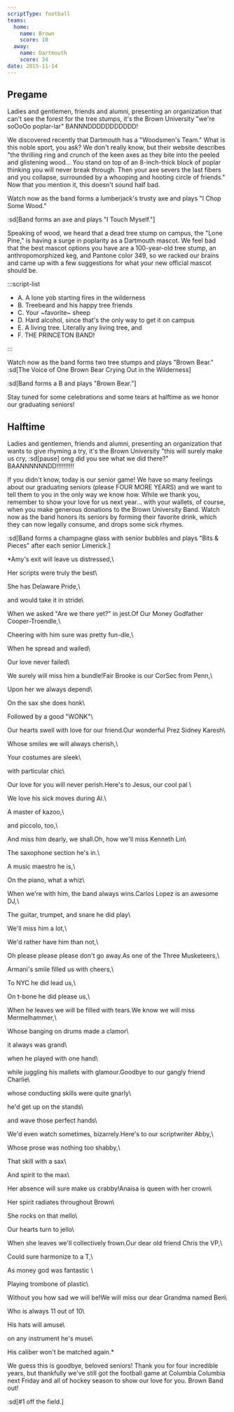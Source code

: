 ```yaml
---
scriptType: football
teams:
  home:
    name: Brown
    score: 18
  away:
    name: Dartmouth
    score: 34
date: 2015-11-14
---
```


## Pregame

Ladies and gentlemen, friends and alumni, presenting an organization that can't see the forest for the tree stumps, it's the Brown University "we're soOoOo poplar-lar" BANNNDDDDDDDDDDD!

We discovered recently that Dartmouth has a "Woodsmen's Team." What is this noble sport, you ask? We don't really know, but their website describes "the thrilling ring and crunch of the keen axes as they bite into the peeled and glistening wood... You stand on top of an 8-inch-thick block of poplar thinking you will never break through. Then your axe severs the last fibers and you collapse, surrounded by a whooping and hooting circle of friends." Now that you mention it, this doesn't sound half bad.

Watch now as the band forms a lumberjack's trusty axe and plays "I Chop Some Wood."

:sd[Band forms an axe and plays "I Touch Myself."]

Speaking of wood, we heard that a dead tree stump on campus, the "Lone Pine," is having a surge in poplarity as a Dartmouth mascot. We feel bad that the best mascot options you have are a 100-year-old tree stump, an anthropomorphized keg, and Pantone color 349, so we racked our brains and came up with a few suggestions for what your new official mascot should be.

:::script-list

- A. A lone yob starting fires in the wilderness
- B. Treebeard and his happy tree friends
- C. Your ~favorite~ sheep
- D. Hard alcohol, since that's the only way to get it on campus
- E. A living tree. Literally any living tree, and
- F. THE PRINCETON BAND!

:::

Watch now as the band forms two tree stumps and plays "Brown Bear." :sd[The Voice of One Brown Bear Crying Out in the Wilderness]

:sd[Band forms a B and plays "Brown Bear."]

Stay tuned for some celebrations and some tears at halftime as we honor our graduating seniors!

## Halftime

Ladies and gentlemen, friends and alumni, presenting an organization that wants to give rhyming a try, it's the Brown University "this will surely make us cry, :sd[pause] omg did you see what we did there?" BAANNNNNNDD!!!!!!!!!!

If you didn't know, today is our senior game! We have so many feelings about our graduating seniors (please FOUR MORE YEARS) and we want to tell them to you in the only way we know how. While we thank you, remember to show your love for us next year... with your wallets, of course, when you make generous donations to the Brown University Band. Watch now as the band honors its seniors by forming their favorite drink, which they can now legally consume, and drops some sick rhymes.

:sd[Band forms a champagne glass with senior bubbles and plays "Bits & Pieces" after each senior Limerick.]

\*Amy's exit will leave us distressed,\

Her scripts were truly the best\

She has Delaware Pride,\

and would take it in stride\

When we asked "Are we there yet?" in jest.Of Our Money Godfather Cooper-Troendle,\

Cheering with him sure was pretty fun-dle,\

When he spread and wailed\

Our love never failed\

We surely will miss him a bundle!Fair Brooke is our CorSec from Penn,\

Upon her we always depend\

On the sax she does honk\

Followed by a good "WONK"\

Our hearts swell with love for our friend.Our wonderful Prez Sidney Karesh\

Whose smiles we will always cherish,\

Your costumes are sleek\

with particular chic\

Our love for you will never perish.Here's to Jesus, our cool pal \

We love his sick moves during Al.\

A master of kazoo,\

and piccolo, too,\

And miss him dearly, we shall.Oh, how we'll miss Kenneth Lin\

The saxophone section he's in.\

A music maestro he is,\

On the piano, what a whiz\

When we're with him, the band always wins.Carlos Lopez is an awesome DJ,\

The guitar, trumpet, and snare he did play\

We'll miss him a lot,\

We'd rather have him than not,\

Oh please please please don't go away.As one of the Three Musketeers,\

Armani's smile filled us with cheers,\

To NYC he did lead us,\

On t-bone he did please us,\

When he leaves we will be filled with tears.We know we will miss Mermelhammer,\

Whose banging on drums made a clamor\

it always was grand\

when he played with one hand\

while juggling his mallets with glamour.Goodbye to our gangly friend Charlie\

whose conducting skills were quite gnarly\

he'd get up on the stands\

and wave those perfect hands\

We'd even watch sometimes, bizarrely.Here's to our scriptwriter Abby,\

Whose prose was nothing too shabby,\

That skill with a sax\

And spirit to the max\

Her absence will sure make us crabby!Anaisa is queen with her crown\

Her spirit radiates throughout Brown\

She rocks on that mello\

Our hearts turn to jello\

When she leaves we'll collectively frown.Our dear old friend Chris the VP,\

Could sure harmonize to a T,\

As money god was fantastic \

Playing trombone of plastic\

Without you how sad we will be!We will miss our dear Grandma named Ben\

Who is always 11 out of 10\

His hats will amuse\

on any instrument he's muse\

His caliber won't be matched again.\*

We guess this is goodbye, beloved seniors! Thank you for four incredible years, but thankfully we've still got the football game at Columbia Columbia next Friday and all of hockey season to show our love for you. Brown Band out!

:sd[#1 off the field.]
